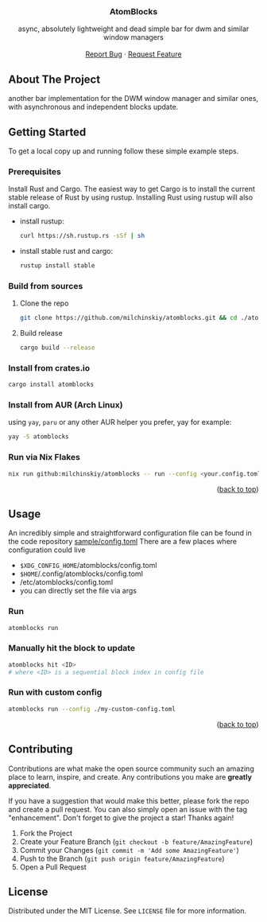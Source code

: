<!-- PROJECT LOGO -->
<br />
<h3 align="center">AtomBlocks</h3>

  <p align="center">
    async, absolutely lightweight and dead simple bar for dwm and similar window managers
    <br />
    <br />
    <a href="https://github.com/milchinskiy/atomblocks/issues">Report Bug</a>
    ·
    <a href="https://github.com/milchinskiy/atomblocks/issues">Request Feature</a>
  </p>
</div>



<!-- ABOUT THE PROJECT -->
## About The Project

another bar implementation for the DWM window manager and similar ones, with asynchronous and independent blocks update.


<!-- GETTING STARTED -->
## Getting Started

To get a local copy up and running follow these simple example steps.

### Prerequisites

Install Rust and Cargo. The easiest way to get Cargo is to install the current stable release of Rust by using rustup. Installing Rust using rustup will also install cargo.
* install rustup:
  ```sh
  curl https://sh.rustup.rs -sSf | sh
  ```

* install stable rust and cargo:
  ```sh
  rustup install stable
  ```

### Build from sources

1. Clone the repo
   ```sh
   git clone https://github.com/milchinskiy/atomblocks.git && cd ./atomblocks
   ```
2. Build release
   ```sh
   cargo build --release
   ```

### Install from crates.io
```sh
cargo install atomblocks
```


### Install from AUR (Arch Linux)

using `yay`, `paru` or any other AUR helper you prefer, yay for example:

```sh
yay -S atomblocks
```

### Run via Nix Flakes

```sh
nix run github:milchinskiy/atomblocks -- run --config <your.config.toml>
```

<p align="right">(<a href="#readme-top">back to top</a>)</p>



<!-- USAGE EXAMPLES -->
## Usage

An incredibly simple and straightforward configuration file can be found in the code repository [sample/config.toml](sample/config.toml)
There are a few places where configuration could live

* `$XDG_CONFIG_HOME`/atomblocks/config.toml
* `$HOME`/.config/atomblocks/config.toml
* /etc/atomblocks/config.toml
* you can directly set the file via args


### Run

```sh
atomblocks run
```

### Manually hit the block to update

```sh
atomblocks hit <ID>
# where <ID> is a sequential block index in config file
```

### Run with custom config

```sh
atomblocks run --config ./my-custom-config.toml
```

<p align="right">(<a href="#readme-top">back to top</a>)</p>

<!-- CONTRIBUTING -->
## Contributing

Contributions are what make the open source community such an amazing place to learn, inspire, and create. Any contributions you make are **greatly appreciated**.

If you have a suggestion that would make this better, please fork the repo and create a pull request. You can also simply open an issue with the tag "enhancement".
Don't forget to give the project a star! Thanks again!

1. Fork the Project
2. Create your Feature Branch (`git checkout -b feature/AmazingFeature`)
3. Commit your Changes (`git commit -m 'Add some AmazingFeature'`)
4. Push to the Branch (`git push origin feature/AmazingFeature`)
5. Open a Pull Request



<!-- LICENSE -->
## License

Distributed under the MIT License. See `LICENSE` file for more information.



<!-- MARKDOWN LINKS & IMAGES -->
<!-- https://www.markdownguide.org/basic-syntax/#reference-style-links -->
[contributors-shield]: https://img.shields.io/github/contributors/milchinskiy/atomblocks.svg?style=for-the-badge
[contributors-url]: https://github.com/milchinskiy/atomblocks/graphs/contributors
[forks-shield]: https://img.shields.io/github/forks/milchinskiy/atomblocks.svg?style=for-the-badge
[forks-url]: https://github.com/milchinskiy/atomblocks/network/members
[stars-shield]: https://img.shields.io/github/stars/milchinskiy/atomblocks.svg?style=for-the-badge
[stars-url]: https://github.com/milchinskiy/atomblocks/stargazers
[issues-shield]: https://img.shields.io/github/issues/milchinskiy/atomblocks.svg?style=for-the-badge
[issues-url]: https://github.com/milchinskiy/atomblocks/issues
